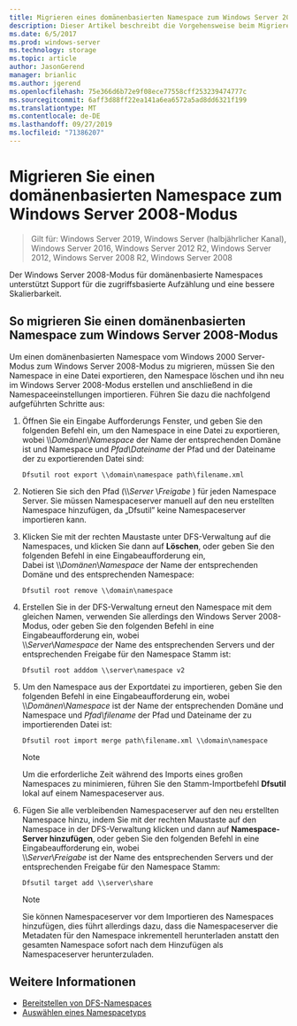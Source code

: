 ```yaml
---
title: Migrieren eines domänenbasierten Namespace zum Windows Server 2008-Modus
description: Dieser Artikel beschreibt die Vorgehensweise beim Migrieren eines domänenbasierten Namespaces zum Windows Server 2008-Modus
ms.date: 6/5/2017
ms.prod: windows-server
ms.technology: storage
ms.topic: article
author: JasonGerend
manager: brianlic
ms.author: jgerend
ms.openlocfilehash: 75e366d6b72e9f08ece77558cff253239474777c
ms.sourcegitcommit: 6aff3d88ff22ea141a6ea6572a5ad8dd6321f199
ms.translationtype: MT
ms.contentlocale: de-DE
ms.lasthandoff: 09/27/2019
ms.locfileid: "71386207"
---
```

# <a name="migrate-a-domain-based-namespace-to-windows-server-2008-mode"></a>Migrieren Sie einen domänenbasierten Namespace zum Windows Server 2008-Modus

> Gilt für: Windows Server 2019, Windows Server (halbjährlicher Kanal), Windows Server 2016, Windows Server 2012 R2, Windows Server 2012, Windows Server 2008 R2, Windows Server 2008

Der Windows Server 2008-Modus für domänenbasierte Namespaces unterstützt Support für die zugriffsbasierte Aufzählung und eine bessere Skalierbarkeit.

## <a name="to-migrate-a-domain-based-namespace-to-windows-server-2008-mode"></a>So migrieren Sie einen domänenbasierten Namespace zum Windows Server 2008-Modus

Um einen domänenbasierten Namespace vom Windows 2000 Server-Modus zum Windows Server 2008-Modus zu migrieren, müssen Sie den Namespace in eine Datei exportieren, den Namespace löschen und ihn neu im Windows Server 2008-Modus erstellen und anschließend in die Namespaceeinstellungen importieren. Führen Sie dazu die nachfolgend aufgeführten Schritte aus:

1.  Öffnen Sie ein Eingabe Aufforderungs Fenster, und geben Sie den folgenden Befehl ein, um den Namespace in eine Datei zu exportieren, wobei \\\\*Domänen*\\*Namespace* der Name der entsprechenden Domäne ist und Namespace und *Pfad\\Dateiname* der Pfad und der Dateiname der zu exportierenden Datei sind:
     ```
     Dfsutil root export \\domain\namespace path\filename.xml 
     ```
2.  Notieren Sie sich den Pfad (\\\\*Server* \\*Freigabe* ) für jeden Namespace Server. Sie müssen Namespaceserver manuell auf den neu erstellten Namespace hinzufügen, da „Dfsutil” keine Namespaceserver importieren kann.
3.  Klicken Sie mit der rechten Maustaste unter DFS-Verwaltung auf die Namespaces, und klicken Sie dann auf **Löschen**, oder geben Sie den folgenden Befehl in eine Eingabeaufforderung ein, <br /> Dabei ist \\\\*Domänen*\\*Namespace* der Name der entsprechenden Domäne und des entsprechenden Namespace:
     ```
     Dfsutil root remove \\domain\namespace
     ```
4.  Erstellen Sie in der DFS-Verwaltung erneut den Namespace mit dem gleichen Namen, verwenden Sie allerdings den Windows Server 2008-Modus, oder geben Sie den folgenden Befehl in eine Eingabeaufforderung ein, wobei <br /> \\\\*Server*\\*Namespace* der Name des entsprechenden Servers und der entsprechenden Freigabe für den Namespace Stamm ist:
     ```
     Dfsutil root adddom \\server\namespace v2
     ```
5.  Um den Namespace aus der Exportdatei zu importieren, geben Sie den folgenden Befehl in eine Eingabeaufforderung ein, wobei <br /> \\\\*Domänen*\\*Namespace* ist der Name der entsprechenden Domäne und Namespace und *Pfad\\filename* der Pfad und Dateiname der zu importierenden Datei ist:
     ```
     Dfsutil root import merge path\filename.xml \\domain\namespace
     ```

    > [!NOTE]
    > Um die erforderliche Zeit während des Imports eines großen Namespaces zu minimieren, führen Sie den Stamm-Importbefehl **Dfsutil** lokal auf einem Namespaceserver aus.
6.  Fügen Sie alle verbleibenden Namespaceserver auf den neu erstellten Namespace hinzu, indem Sie mit der rechten Maustaste auf den Namespace in der DFS-Verwaltung klicken und dann auf **Namespace-Server hinzufügen**, oder geben Sie den folgenden Befehl in eine Eingabeaufforderung ein, wobei <br /> \\\\*Server*\\*Freigabe* ist der Name des entsprechenden Servers und der entsprechenden Freigabe für den Namespace Stamm:
     ```
     Dfsutil target add \\server\share 
     ```

    > [!NOTE]
    > Sie können Namespaceserver vor dem Importieren des Namespaces hinzufügen, dies führt allerdings dazu, dass die Namespaceserver die Metadaten für den Namespace inkrementell herunterladen anstatt den gesamten Namespace sofort nach dem Hinzufügen als Namespaceserver herunterzuladen.

## <a name="see-also"></a>Weitere Informationen
-   [Bereitstellen von DFS-Namespaces](deploying-dfs-namespaces.md)
-   [Auswählen eines Namespacetyps](choose-a-namespace-type.md)